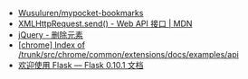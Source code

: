 - [Wusuluren/mypocket-bookmarks](https://github.com/Wusuluren/mypocket-bookmarks)
- [XMLHttpRequest.send() - Web API 接口 | MDN](https://developer.mozilla.org/zh-CN/docs/Web/API/XMLHttpRequest/send)
- [jQuery - 删除元素](http://www.w3school.com.cn/jquery/jquery_dom_remove.asp)
- [[chrome] Index of /trunk/src/chrome/common/extensions/docs/examples/api](https://src.chromium.org/viewvc/chrome/trunk/src/chrome/common/extensions/docs/examples/api/)
- [欢迎使用 Flask — Flask 0.10.1 文档](http://docs.jinkan.org/docs/flask/index.html)
